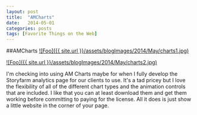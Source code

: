 ```yaml
---
layout: post
title:  "AMCharts"
date:   2014-05-01
categories: posts
tags: [Favorite Things on the Web]
---
```


##AMCharts
<a target="_blank" href="http://www.amcharts.com/" rel="amcharts.com">![Foo]({{ site.url }}/assets/blogImages/2014/May/charts1.jpg)</a>  
  
   
<a target="_blank" href="http://www.amcharts.com/" rel="amcharts.com">![Foo]({{ site.url }}/assets/blogImages/2014/May/charts2.jpg)</a>   
  

  
I'm checking into using AM Charts maybe for when I fully develop the Storyfarm analytics page for our clients to use. It's a tad pricey but I love the flexibility of all of the different chart types and the animation controls that are included. I like that you can at least download them and get them working before committing to paying for the license. All it does is just show a little website in the corner of your page. 